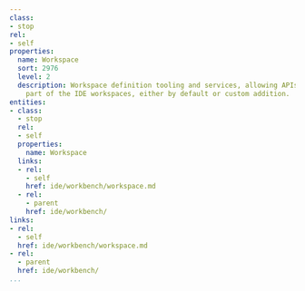 ```yaml
---
class:
- stop
rel:
- self
properties:
  name: Workspace
  sort: 2976
  level: 2
  description: Workspace definition tooling and services, allowing APIs to be an integrated
    part of the IDE workspaces, either by default or custom addition.
entities:
- class:
  - stop
  rel:
  - self
  properties:
    name: Workspace
  links:
  - rel:
    - self
    href: ide/workbench/workspace.md
  - rel:
    - parent
    href: ide/workbench/
links:
- rel:
  - self
  href: ide/workbench/workspace.md
- rel:
  - parent
  href: ide/workbench/
...
```

